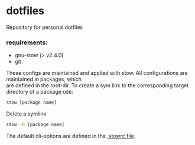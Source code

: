 # dotfiles
Repository for personal dotfiles

### requirements:
- gnu-stow (> v2.4.0)
- git 

These configs are maintained and applied with stow. All configurations are maintained in packages, which  
are defined in the root-dir. To create a sym link to the corresponding target directory of a package use:
```bash
stow [package name]
```
Delete a symlink
```bash
stow -D [package name]
```

The default cli-options are defined in the [.stowrc file](./.stowrc).

